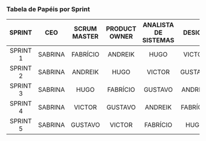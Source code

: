 ### Tabela de Papéis por Sprint

| SPRINT | CEO | SCRUM MASTER | PRODUCT OWNER | ANALISTA DE SISTEMAS | DESIGN |
| :---: | :---: | :---: | :---: | :---: | :---: |
| SPRINT 1 | SABRINA | FABRÍCIO | ANDREIK | HUGO | VICTOR |
| SPRINT 2 | SABRINA | ANDREIK | HUGO | VICTOR | GUSTAVO |
| SPRINT 3 | SABRINA | HUGO | FABRÍCIO | GUSTAVO | ANDREIK |
| SPRINT 4 | SABRINA | VICTOR | GUSTAVO | ANDREIK | FABRÍCIO |
| SPRINT 5 | SABRINA | GUSTAVO | VICTOR | FABRÍCIO | HUGO |
